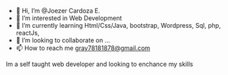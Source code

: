 - 👋 Hi, I’m @Joezer Cardoza E.
- 👀 I’m interested in Web Development
- 🌱 I’m currently learning Html/Css/Java, bootstrap, Wordpress, Sql, php, reactJs,
- 💞️ I’m looking to collaborate on ...
- 📫 How to reach me gray78181878@gmail.com

<!---
Z18R/Z18R is a ✨ special ✨ repository because its `README.md` (this file) appears on your GitHub profile.
You can click the Preview link to take a look at your changes.
--->
Im a self taught web developer and looking to enchance my skills
